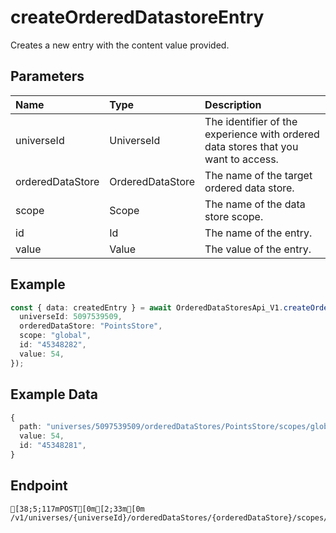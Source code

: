
# createOrderedDatastoreEntry
Creates a new entry with the content value provided.


## Parameters
| Name             | Type             | Description                                                                        |
| :--------------- | :--------------- | :--------------------------------------------------------------------------------- |
| universeId       | UniverseId       | The identifier of the experience with ordered data stores that you want to access. |
| orderedDataStore | OrderedDataStore | The name of the target ordered data store.                                         |
| scope            | Scope            | The name of the data store scope.                                                  |
| id               | Id               | The name of the entry.                                                             |
| value            | Value            | The value of the entry.                                                            |



## Example
```ts copy showLineNumbers
const { data: createdEntry } = await OrderedDataStoresApi_V1.createOrderedDatastoreEntry({
  universeId: 5097539509,
  orderedDataStore: "PointsStore",
  scope: "global",
  id: "45348282",
  value: 54,
}); 
```


## Example Data
```ts copy showLineNumbers
{
  path: "universes/5097539509/orderedDataStores/PointsStore/scopes/global/entries/45348281",
  value: 54,
  id: "45348281",
} 
```


## Endpoint
```ansi
[38;5;117mPOST[0m[2;33m[0m /v1/universes/{universeId}/orderedDataStores/{orderedDataStore}/scopes/{scope}/entries
```
  